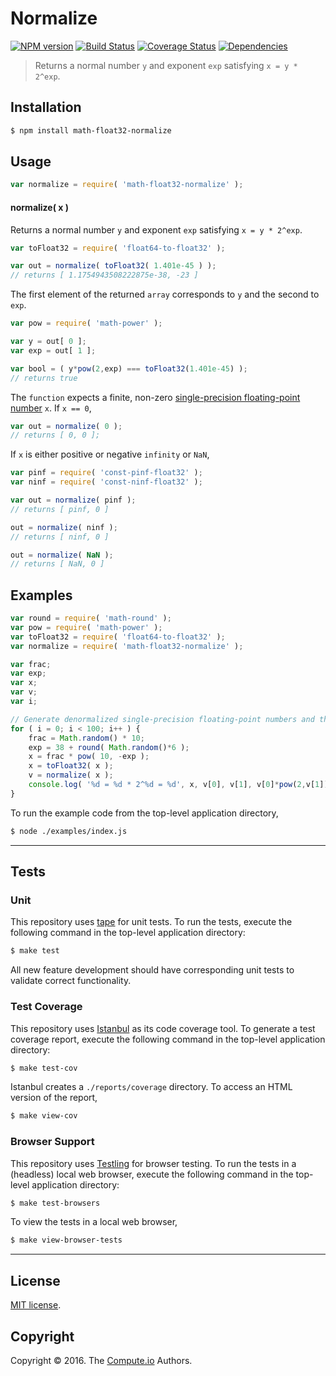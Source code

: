 Normalize
===
[![NPM version][npm-image]][npm-url] [![Build Status][build-image]][build-url] [![Coverage Status][coverage-image]][coverage-url] [![Dependencies][dependencies-image]][dependencies-url]

> Returns a normal number `y` and exponent `exp` satisfying `x = y * 2^exp`.


## Installation

``` bash
$ npm install math-float32-normalize
```


## Usage

``` javascript
var normalize = require( 'math-float32-normalize' );
```

#### normalize( x )

Returns a normal number `y` and exponent `exp` satisfying `x = y * 2^exp`.

``` javascript
var toFloat32 = require( 'float64-to-float32' );

var out = normalize( toFloat32( 1.401e-45 ) );
// returns [ 1.1754943508222875e-38, -23 ]
```

The first element of the returned `array` corresponds to `y` and the second to `exp`.

``` javascript
var pow = require( 'math-power' );

var y = out[ 0 ];
var exp = out[ 1 ];

var bool = ( y*pow(2,exp) === toFloat32(1.401e-45) );
// returns true
```

The `function` expects a finite, non-zero [single-precision floating-point number][ieee754] `x`. If `x == 0`,

``` javascript
var out = normalize( 0 );
// returns [ 0, 0 ];
```

If `x` is either positive or negative `infinity` or `NaN`,

``` javascript
var pinf = require( 'const-pinf-float32' );
var ninf = require( 'const-ninf-float32' );

var out = normalize( pinf );
// returns [ pinf, 0 ]

out = normalize( ninf );
// returns [ ninf, 0 ]

out = normalize( NaN );
// returns [ NaN, 0 ]
```


## Examples

``` javascript
var round = require( 'math-round' );
var pow = require( 'math-power' );
var toFloat32 = require( 'float64-to-float32' );
var normalize = require( 'math-float32-normalize' );

var frac;
var exp;
var x;
var v;
var i;

// Generate denormalized single-precision floating-point numbers and then normalize them...
for ( i = 0; i < 100; i++ ) {
	frac = Math.random() * 10;
	exp = 38 + round( Math.random()*6 );
	x = frac * pow( 10, -exp );
	x = toFloat32( x );
	v = normalize( x );
	console.log( '%d = %d * 2^%d = %d', x, v[0], v[1], v[0]*pow(2,v[1]) );
}
```

To run the example code from the top-level application directory,

``` bash
$ node ./examples/index.js
```


---
## Tests

### Unit

This repository uses [tape][tape] for unit tests. To run the tests, execute the following command in the top-level application directory:

``` bash
$ make test
```

All new feature development should have corresponding unit tests to validate correct functionality.


### Test Coverage

This repository uses [Istanbul][istanbul] as its code coverage tool. To generate a test coverage report, execute the following command in the top-level application directory:

``` bash
$ make test-cov
```

Istanbul creates a `./reports/coverage` directory. To access an HTML version of the report,

``` bash
$ make view-cov
```


### Browser Support

This repository uses [Testling][testling] for browser testing. To run the tests in a (headless) local web browser, execute the following command in the top-level application directory:

``` bash
$ make test-browsers
```

To view the tests in a local web browser,

``` bash
$ make view-browser-tests
```

<!-- [![browser support][browsers-image]][browsers-url] -->


---
## License

[MIT license](http://opensource.org/licenses/MIT).


## Copyright

Copyright &copy; 2016. The [Compute.io][compute-io] Authors.


[npm-image]: http://img.shields.io/npm/v/math-float32-normalize.svg
[npm-url]: https://npmjs.org/package/math-float32-normalize

[build-image]: http://img.shields.io/travis/math-io/float32-normalize/master.svg
[build-url]: https://travis-ci.org/math-io/float32-normalize

[coverage-image]: https://img.shields.io/codecov/c/github/math-io/float32-normalize/master.svg
[coverage-url]: https://codecov.io/github/math-io/float32-normalize?branch=master

[dependencies-image]: http://img.shields.io/david/math-io/float32-normalize.svg
[dependencies-url]: https://david-dm.org/math-io/float32-normalize

[dev-dependencies-image]: http://img.shields.io/david/dev/math-io/float32-normalize.svg
[dev-dependencies-url]: https://david-dm.org/dev/math-io/float32-normalize

[github-issues-image]: http://img.shields.io/github/issues/math-io/float32-normalize.svg
[github-issues-url]: https://github.com/math-io/float32-normalize/issues

[tape]: https://github.com/substack/tape
[istanbul]: https://github.com/gotwarlost/istanbul
[testling]: https://ci.testling.com

[compute-io]: https://github.com/compute-io/
[ieee754]: https://en.wikipedia.org/wiki/IEEE_754-1985